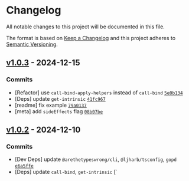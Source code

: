 # Changelog

All notable changes to this project will be documented in this file.

The format is based on [Keep a Changelog](https://keepachangelog.com/en/1.0.0/)
and this project adheres to [Semantic Versioning](https://semver.org/spec/v2.0.0.html).

## [v1.0.3](https://github.com/ljharb/call-bound/compare/v1.0.2...v1.0.3) - 2024-12-15

### Commits

- [Refactor] use `call-bind-apply-helpers` instead of `call-bind` [`5e0b134`](https://github.com/ljharb/call-bound/commit/5e0b13496df14fb7d05dae9412f088da8d3f75be)
- [Deps] update `get-intrinsic` [`41fc967`](https://github.com/ljharb/call-bound/commit/41fc96732a22c7b7e8f381f93ccc54bb6293be2e)
- [readme] fix example [`79a0137`](https://github.com/ljharb/call-bound/commit/79a0137723f7c6d09c9c05452bbf8d5efb5d6e49)
- [meta] add `sideEffects` flag [`08b07be`](https://github.com/ljharb/call-bound/commit/08b07be7f1c03f67dc6f3cdaf0906259771859f7)

## [v1.0.2](https://github.com/ljharb/call-bound/compare/v1.0.1...v1.0.2) - 2024-12-10

### Commits

- [Dev Deps] update `@arethetypeswrong/cli`, `@ljharb/tsconfig`, `gopd` [`e6a5ffe`](https://github.com/ljharb/call-bound/commit/e6a5ffe849368fe4f74dfd6cdeca1b9baa39e8d5)
- [Deps] update `call-bind`, `get-intrinsic` [`